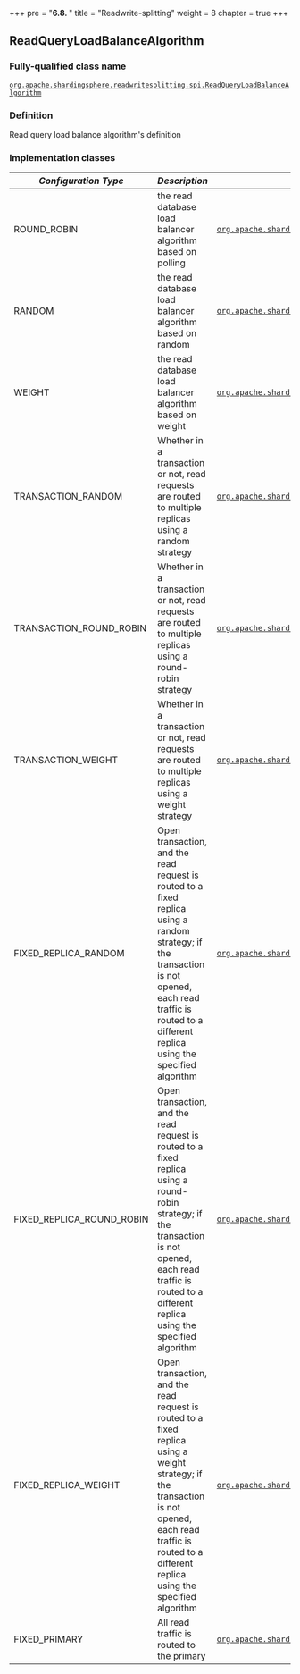 +++
pre = "<b>6.8. </b>"
title = "Readwrite-splitting"
weight = 8
chapter = true
+++

## ReadQueryLoadBalanceAlgorithm

### Fully-qualified class name

[`org.apache.shardingsphere.readwritesplitting.spi.ReadQueryLoadBalanceAlgorithm`](https://github.com/apache/shardingsphere/blob/master/shardingsphere-features/shardingsphere-readwrite-splitting/shardingsphere-readwrite-splitting-api/src/main/java/org/apache/shardingsphere/readwritesplitting/spi/ReadQueryLoadBalanceAlgorithm.java)

### Definition

Read query load balance algorithm's definition

### Implementation classes

| *Configuration Type*      | *Description*                                                                                                                                                                                                        | *Fully-qualified class name* |
| ------------------------- | -------------------------------------------------------------------------------------------------------------------------------------------------------------------------------------------------------------------- | ---------------------------- |
| ROUND_ROBIN               | the read database load balancer algorithm based on polling                                                                                                                                                           | [`org.apache.shardingsphere.readwritesplitting.algorithm.loadbalance.RoundRobinReadQueryLoadBalanceAlgorithm`](https://github.com/apache/shardingsphere/blob/master/shardingsphere-features/shardingsphere-readwrite-splitting/shardingsphere-readwrite-splitting-core/src/main/java/org/apache/shardingsphere/readwritesplitting/algorithm/loadbalance/RoundRobinReadQueryLoadBalanceAlgorithm.java) |
| RANDOM                    | the read database load balancer algorithm based on random                                                                                                                                                            | [`org.apache.shardingsphere.readwritesplitting.algorithm.loadbalance.RandomReadQueryLoadBalanceAlgorithm`](https://github.com/apache/shardingsphere/blob/master/shardingsphere-features/shardingsphere-readwrite-splitting/shardingsphere-readwrite-splitting-core/src/main/java/org/apache/shardingsphere/readwritesplitting/algorithm/loadbalance/RandomReadQueryLoadBalanceAlgorithm.java) |
| WEIGHT                    | the read database load balancer algorithm based on weight                                                                                                                                                            | [`org.apache.shardingsphere.readwritesplitting.algorithm.loadbalance.WeightReadQueryLoadBalanceAlgorithm`](https://github.com/apache/shardingsphere/blob/master/shardingsphere-features/shardingsphere-readwrite-splitting/shardingsphere-readwrite-splitting-core/src/main/java/org/apache/shardingsphere/readwritesplitting/algorithm/loadbalance/WeightReadQueryLoadBalanceAlgorithm.java) |
| TRANSACTION_RANDOM        | Whether in a transaction or not, read requests are routed to multiple replicas using a random strategy                                                                                                               | [`org.apache.shardingsphere.readwritesplitting.algorithm.loadbalance.TransactionRandomReadQueryLoadBalanceAlgorithm`](https://github.com/apache/shardingsphere/blob/master/shardingsphere-features/shardingsphere-readwrite-splitting/shardingsphere-readwrite-splitting-core/src/main/java/org/apache/shardingsphere/readwritesplitting/algorithm/loadbalance/TransactionRandomReadQueryLoadBalanceAlgorithm.java) |
| TRANSACTION_ROUND_ROBIN   | Whether in a transaction or not, read requests are routed to multiple replicas using a round-robin strategy                                                                                                          | [`org.apache.shardingsphere.readwritesplitting.algorithm.loadbalance.TransactionRoundRobinReadQueryLoadBalanceAlgorithm`](https://github.com/apache/shardingsphere/blob/master/shardingsphere-features/shardingsphere-readwrite-splitting/shardingsphere-readwrite-splitting-core/src/main/java/org/apache/shardingsphere/readwritesplitting/algorithm/loadbalance/TransactionRoundRobinReadQueryLoadBalanceAlgorithm.java) |
| TRANSACTION_WEIGHT        | Whether in a transaction or not, read requests are routed to multiple replicas using a weight strategy                                                                                                               | [`org.apache.shardingsphere.readwritesplitting.algorithm.loadbalance.TransactionWeightReadQueryLoadBalanceAlgorithm`](https://github.com/apache/shardingsphere/blob/master/shardingsphere-features/shardingsphere-readwrite-splitting/shardingsphere-readwrite-splitting-core/src/main/java/org/apache/shardingsphere/readwritesplitting/algorithm/loadbalance/TransactionWeightReadQueryLoadBalanceAlgorithm.java) |
| FIXED_REPLICA_RANDOM      | Open transaction, and the read request is routed to a fixed replica using a random strategy; if the transaction is not opened, each read traffic is routed to a different replica using the specified algorithm      | [`org.apache.shardingsphere.readwritesplitting.algorithm.loadbalance.FixedReplicaRandomReadQueryLoadBalanceAlgorithm`](https://github.com/apache/shardingsphere/blob/master/shardingsphere-features/shardingsphere-readwrite-splitting/shardingsphere-readwrite-splitting-core/src/main/java/org/apache/shardingsphere/readwritesplitting/algorithm/loadbalance/FixedReplicaRandomReadQueryLoadBalanceAlgorithm.java) |
| FIXED_REPLICA_ROUND_ROBIN | Open transaction, and the read request is routed to a fixed replica using a round-robin strategy; if the transaction is not opened, each read traffic is routed to a different replica using the specified algorithm | [`org.apache.shardingsphere.readwritesplitting.algorithm.loadbalance.FixedReplicaRoundRobinReadQueryLoadBalanceAlgorithm`](https://github.com/apache/shardingsphere/blob/master/shardingsphere-features/shardingsphere-readwrite-splitting/shardingsphere-readwrite-splitting-core/src/main/java/org/apache/shardingsphere/readwritesplitting/algorithm/loadbalance/FixedReplicaRoundRobinReadQueryLoadBalanceAlgorithm.java) |
| FIXED_REPLICA_WEIGHT      | Open transaction, and the read request is routed to a fixed replica using a weight strategy; if the transaction is not opened, each read traffic is routed to a different replica using the specified algorithm      | [`org.apache.shardingsphere.readwritesplitting.algorithm.loadbalance.FixedReplicaWeightReadQueryLoadBalanceAlgorithm`](https://github.com/apache/shardingsphere/blob/master/shardingsphere-features/shardingsphere-readwrite-splitting/shardingsphere-readwrite-splitting-core/src/main/java/org/apache/shardingsphere/readwritesplitting/algorithm/loadbalance/FixedReplicaWeightReadQueryLoadBalanceAlgorithm.java) |
| FIXED_PRIMARY             | All read traffic is routed to the primary                                                                                                                                                                            | [`org.apache.shardingsphere.readwritesplitting.algorithm.loadbalance.FixedPrimaryReadQueryLoadBalanceAlgorithm`](https://github.com/apache/shardingsphere/blob/master/shardingsphere-features/shardingsphere-readwrite-splitting/shardingsphere-readwrite-splitting-core/src/main/java/org/apache/shardingsphere/readwritesplitting/algorithm/loadbalance/FixedPrimaryReadQueryLoadBalanceAlgorithm.java) |
